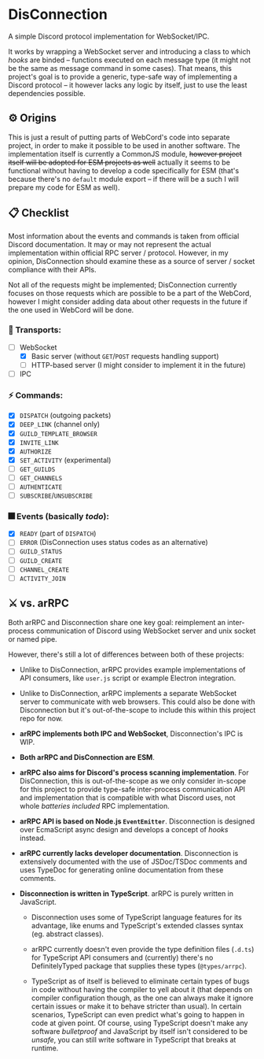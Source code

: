 # DisConnection

A simple Discord protocol implementation for WebSocket/IPC.

It works by wrapping a WebSocket server and introducing a class to which *hooks*
are binded – functions executed on each message type (it might not be the same
as message command in some cases). That means, this project's goal is to
provide a generic, type-safe way of implementing a Discord protocol – it however
lacks any logic by itself, just to use the least dependencies possible.

## ⚙️ Origins

This is just a result of putting parts of WebCord's code into separate project,
in order to make it possible to be used in another software. The implementation
itself is currently a CommonJS module, ~~however project itself will be adopted
for ESM projects as well~~ actually it seems to be functional without having to
develop a code specifically for ESM (that's because there's no `default` module
export – if there will be a such I will prepare my code for ESM as well).

## 📋️ Checklist

Most information about the events and commands is taken from official Discord
documentation. It may or may not represent the actual implementation within
official RPC server / protocol. However, in my opinion, DisConnection should
examine these as a source of server / socket compliance with their APIs.

Not all of the requests might be implemented; DisConnection currently focuses on
those requests which are possible to be a part of the WebCord, however I might
consider adding data about other requests in the future if the one used in
WebCord will be done.

### 📨️ Transports:
  - [ ] WebSocket
    - [X] Basic server (without `GET`/`POST` requests handling support)
    - [ ] HTTP-based server (I might consider to implement it in the future)
  - [ ] IPC

### ⚡️ Commands:
  - [X] `DISPATCH` (outgoing packets)
  - [X] `DEEP_LINK` (channel only)
  - [X] `GUILD_TEMPLATE_BROWSER`
  - [X] `INVITE_LINK`
  - [X] `AUTHORIZE`
  - [X] `SET_ACTIVITY` (experimental)
  - [ ] `GET_GUILDS`
  - [ ] `GET_CHANNELS`
  - [ ] `AUTHENTICATE`
  - [ ] `SUBSCRIBE`/`UNSUBSCRIBE`

### 🎆️ Events (basically *todo*):
  - [X] `READY` (part of `DISPATCH`)
  - [ ] `ERROR` (DisConnection uses status codes as an alternative)
  - [ ] `GUILD_STATUS`
  - [ ] `GUILD_CREATE`
  - [ ] `CHANNEL_CREATE`
  - [ ] `ACTIVITY_JOIN`

## ⚔️ vs. arRPC

Both arRPC and Disconnection share one key goal: reimplement an inter-process
communication of Discord using WebSocket server and unix socket or named pipe.

However, there's still a lot of differences between both of these projects:

- Unlike to DisConnection, arRPC provides example implementations of API
  consumers, like `user.js` script or example Electron integration.

- Unlike to DisConnection, arRPC implements a separate WebSocket server to
  communicate with web browsers. This could also be done with Disconnection but
  it's out-of-the-scope to include this within this project repo for now.

- **arRPC implements both IPC and WebSocket**, Disconnection's IPC is WIP.

- **Both arRPC and DisConnection are ESM**.

- **arRPC also aims for Discord's process scanning implementation**. For
  DisConnection, this is out-of-the-scope as we only consider in-scope for this
  project to provide type-safe inter-process communication API and
  implementation that is compatible with what Discord uses, not whole
  *batteries included* RPC implementation.

- **arRPC API is based on Node.js `EventEmitter`**. Disconnection is designed over
  EcmaScript async design and develops a concept of *hooks* instead.

- **arRPC currently lacks developer documentation**. Disconnection is
  extensively documented with the use of JSDoc/TSDoc comments and uses TypeDoc
  for generating online documentation from these comments.

- **Disconnection is written in TypeScript**. arRPC is purely written in
  JavaScript.

  - Disconnection uses some of TypeScript language features for its advantage,
    like enums and TypeScript's extended classes syntax (eg. abstract classes).

  - arRPC currently doesn't even provide the type definition files (`.d.ts`) for
    TypeScript API consumers and (currently) there's no DefinitelyTyped package
    that supplies these types (`@types/arrpc`).

  - TypeScript as of itself is believed to eliminate certain types of bugs in
    code without having the compiler to yell about it (that depends on compiler
    configuration though, as the one can always make it ignore certain issues
    or make it to behave stricter than usual). In certain scenarios, TypeScript
    can even predict what's going to happen in code at given point. Of course,
    using TypeScript doesn't make any software *bulletproof* and JavaScript by
    itself isn't considered to be *unsafe*, you can still write software in
    TypeScript that breaks at runtime.